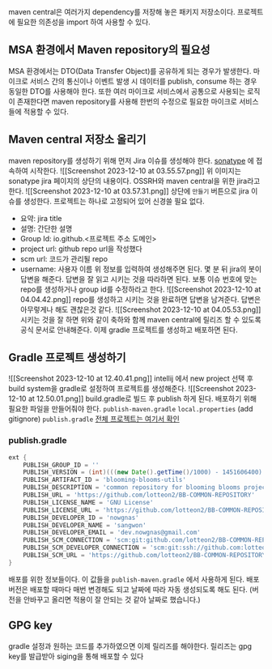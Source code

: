 maven central은 여러가지 dependency를 저장해 놓은 패키지 저장소이다. 프로젝트에 필요한 의존성을 import 하여 사용할 수 있다. 
## MSA 환경에서 Maven repository의 필요성 
MSA 환경에서는 DTO(Data Transfer Object)를 공유하게 되는 경우가 발생한다. 마이크로 서비스 간의 통신이나 이벤트 발생 시 데이터를 publish, consume 하는 경우 동일한 DTO를 사용해야 한다. 또한 여러 마이크로 서비스에서 공통으로 사용되는 로직이 존재한다면 maven repository를 사용해 한번의 수정으로 필요한 마이크로 서비스들에 적용할 수 있다. 
## Maven central 저장소 올리기 
maven repository를 생성하기 위해 먼저 Jira 이슈를 생성해야 한다. [sonatype](https://issues.sonatype.org/secure/Dashboard.jspa) 에 접속하여 시작한다. 
![[Screenshot 2023-12-10 at 03.55.57.png]]
위 이미지는 sonatype jira 페이지의 상단의 내용이다. OSSRH와 maven central을 위한 jira라고 한다. 
![[Screenshot 2023-12-10 at 03.57.31.png]]
상단에 `만들기` 버튼으로 jira 이슈를 생성한다. 프로젝트는 하나로 고정되어 있어 신경쓸 필요 없다. 
- 요약: jira title 
- 설명: 간단한 설명
- Group Id: io.github.<프로젝트 주소 도메인>
- project url: github repo url을 작성했다 
- scm url: 코드가 관리될 repo
- username: 사용자 이름 
위 정보를 입력하여 생성해주면 된다. 
몇 분 뒤 jira의 봇이 답변을 해준다. 답변을 잘 읽고 시키는 것을 따라하면 된다. 보통 이슈 번호에 맞는 repo를 생성하거나 group id를 수정하라고 한다. 
![[Screenshot 2023-12-10 at 04.04.42.png]]
repo를 생성하고 시키는 것을 완료하면 답변을 남겨준다. 답변은 아무렇게나 해도 괜찮은것 같다. 
![[Screenshot 2023-12-10 at 04.05.53.png]]
시키는 것을 잘 하면 위와 같이 축하와 함께 maven central에 릴리즈 할 수 있도록 공식 문서로 안내해준다. 이제 gradle 프로젝트를 생성하고 배포하면 된다. 
## Gradle 프로젝트 생성하기 
![[Screenshot 2023-12-10 at 12.40.41.png]]
intellij 에서 new project 선택 후 build system을 gradle로 설정하여 프로젝트를 생성해준다. 
![[Screenshot 2023-12-10 at 12.50.01.png]]
build.gradle로 빌드 후 publish 하게 된다. 배포하기 위해 필요한 파일을 만들어줘야 한다. 
`publish-maven.gradle`
`local.properties` (add gitignore)
`publish.gradle` 
[전체 프로젝트는 여기서 확인](https://github.com/lotteon2/BB-COMMON-REPOSITORY)
### publish.gradle 
```groovy
ext {  
    PUBLISH_GROUP_ID = ''  
    PUBLISH_VERSION = (int)(((new Date().getTime()/1000) - 1451606400) / 10) // 버전 관리 귀찮아서 날짜로 대체 
    PUBLISH_ARTIFACT_ID = 'blooming-blooms-utils'  
    PUBLISH_DESCRIPTION = 'common repository for blooming blooms project'  
    PUBLISH_URL = 'https://github.com/lotteon2/BB-COMMON-REPOSITORY'  
    PUBLISH_LICENSE_NAME = 'GNU License'  
    PUBLISH_LICENSE_URL = 'https://github.com/lotteon2/BB-COMMON-REPOSITORY/blob/main/LICENSE'  
    PUBLISH_DEVELOPER_ID = 'nowgnas'  
    PUBLISH_DEVELOPER_NAME = 'sangwon'  
    PUBLISH_DEVELOPER_EMAIL = 'dev.nowgnas@gmail.com'  
    PUBLISH_SCM_CONNECTION = 'scm:git:github.com/lotteon2/BB-COMMON-REPOSITORY.git'  
    PUBLISH_SCM_DEVELOPER_CONNECTION = 'scm:git:ssh://github.com:lotteon2/BB-COMMON-REPOSITORY.git'  
    PUBLISH_SCM_URL = 'https://github.com/lotteon2/BB-COMMON-REPOSITORY/tree/main'  
}
```
배포를 위한 정보들이다. 이 값들을 `publish-maven.gradle` 에서 사용하게 된다. 배포 버전은 배포할 때마다 매번 변경해도 되고 날짜에 따라 자동 생성되도록 해도 된다. (버전을 안바꾸고 올리면 적용이 잘 안되는 것 같아 날짜로 했습니다.)
## GPG key 
gradle 설정과 원하는 코드를 추가하였으면 이제 릴리즈를 해야한다. 릴리즈는 gpg key를 발급받아 siging을 통해 배포할 수 있다 
